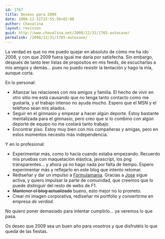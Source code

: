 ```yaml
---
id: 1767
title: Deseos para 2009
date: 2008-12-31T15:55:50+02:00
author: Chavalina
layout: revision
guid: http://www.chavalina.net/2008/12/31/1765-autosave/
permalink: /2008/12/31/1765-autosave/
---
```

La verdad es que no me puedo quejar en absoluto de cómo me ha ido 2008, y con que 2009 fuera igual me daría por satisfecha. Sin embargo, después de tanto leer listas de propósitos en mis feeds, de escucharlas a mis amigos y demás… pues no puedo resistir la tentación y hago la mía, aunque corta.

En lo personal:

  * Afianzar las relaciones con mis amigos y familia. El hecho de vivir en otro sitio me está causando que no tenga tanto contacto como me gustaría, y el trabajo intenso no ayuda mucho. Espero que el MSN y el teléfono sean mis aliados.
  * Seguir en el gimnasio y empezar a hacer algún deporte. Estoy bastante mentalizada para el gimnasio, pero creo que si lo combino con algún deporte de equipo no me costará tanto trabajo.
  * Encontrar piso. Estoy muy bien con mis compañeras y amigas, pero en estos momentos necesito más independencia.

Y en lo profesional:

  * Experimentar más, como lo hacía cuando estaba empezando. Recuerdo mis pruebas con maquetación elástica, javascript, los png transparentes… y ahora ya no hago nada por falta de tiempo. Espero experimentar más y reflejarlo en este blog que intento retomar.
  * Rediseñar y dar un impulso a [Formulamania](http://formulamania.com/). Gracias a [Jose](http://blogdeljose.blogspot.com/) sigue activa, y quiero impulsar la parte de comunidad, que creemos que lo puede distinguir del resto de webs de F1.
  * <span style="text-decoration: line-through;">Mantener el blog actualizado</span> bueno, esto mejor no lo prometo.
  * Crear mi imagen corporativa, rediseñar mi portfolio y convertirme en empresa _de verdad_.

No quiero poner demasiado para intentar cumplirlo… ya veremos lo que pasa.

Os deseo que 2009 sea un buen año para vosotros y que disfrutéis lo que queda de las fiestas.